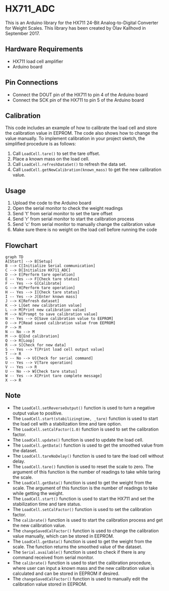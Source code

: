 # HX711_ADC
This is an Arduino library for the HX711 24-Bit Analog-to-Digital Converter for Weight Scales. This library has been created by Olav Kallhovd in September 2017.

## Hardware Requirements
- HX711 load cell amplifier
- Arduino board

## Pin Connections
- Connect the DOUT pin of the HX711 to pin 4 of the Arduino board
- Connect the SCK pin of the HX711 to pin 5 of the Arduino board

## Calibration
This code includes an example of how to calibrate the load cell and store the calibration value in EEPROM. The code also shows how to change the value manually. 
To implement calibration in your project sketch, the simplified procedure is as follows:

1. Call `LoadCell.tare()` to set the tare offset.
2. Place a known mass on the load cell.
3. Call `LoadCell.refreshDataSet()` to refresh the data set.
4. Call `LoadCell.getNewCalibration(known_mass)` to get the new calibration value.

## Usage
1. Upload the code to the Arduino board
2. Open the serial monitor to check the weight readings
3. Send 't' from serial monitor to set the tare offset
4. Send 'r' from serial monitor to start the calibration process
5. Send 'c' from serial monitor to manually change the calibration value
6. Make sure there is no weight on the load cell before running the code

## Flowchart 

```mermaid
graph TD
A[Start] --> B[Setup]
B --> C[Initialize Serial communication]
C --> D[Initialize HX711_ADC]
D --> E[Perform tare operation]
E -- Yes --> F[Check tare status]
F -- Yes --> G[Calibrate]
G --> H[Perform tare operation]
H -- Yes --> I[Check tare status]
I -- Yes --> J[Enter known mass]
J --> K[Refresh dataset]
K --> L[Get new calibration value]
L --> M[Print new calibration value]
M --> N[Prompt to save calibration value]
N -- Yes --> O[Save calibration value to EEPROM]
O --> P[Read saved calibration value from EEPROM]
P --> M
N -- No --> M
M --> Q[End calibration]
Q --> R[Loop]
R --> S[Check for new data]
S -- Yes --> T[Print load cell output value]
T --> R
S -- No --> U[Check for serial command]
U -- Yes --> V[Tare operation]
V -- Yes --> R
U -- No --> W[Check tare status]
W -- Yes --> X[Print tare complete message]
X --> R
```

## Note
- The `LoadCell.setReverseOutput()` function is used to turn a negative output value to positive.
- The `LoadCell.start(stabilizingtime, _tare)` function is used to start the load cell with a stabilization time and tare option.
- The `LoadCell.setCalFactor(1.0)` function is used to set the calibration factor.
- The `LoadCell.update()` function is used to update the load cell.
- The `LoadCell.getData()` function is used to get the smoothed value from the dataset.
- The `LoadCell.tareNoDelay()` function is used to tare the load cell without delay.
- The `LoadCell.tare()` function is used to reset the scale to zero. The argument of this function is the number of readings to take while taring the scale.
- The `LoadCell.getData()` function is used to get the weight from the scale. The argument of this function is the number of readings to take while getting the weight.
- The `LoadCell.start()` function is used to start the HX711 and set the stabilization time and tare status.
- The `LoadCell.setCalFactor()` function is used to set the calibration factor.
- The `calibrate()` function is used to start the calibration process and get the new calibration value.
- The `changeSavedCalFactor()` function is used to change the calibration value manually, which can be stored in EEPROM.
- The `LoadCell.getData()` function is used to get the weight from the scale. The function returns the smoothed value of the dataset.
- The `Serial.available()` function is used to check if there is any command received from serial monitor.
- The `calibrate()` function is used to start the calibration procedure, where user can input a known mass and the new calibration value is calculated and can be stored in EEPROM if desired.
- The `changeSavedCalFactor()` function is used to manually edit the calibration value stored in EEPROM.
